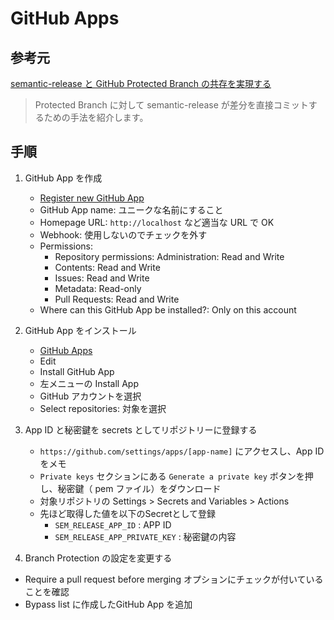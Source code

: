 # GitHub Apps

## 参考元

[semantic-release と GitHub Protected Branch の共存を実現する](https://zenn.dev/wakamsha/articles/semantic-release-and-protected-branches)

> Protected Branch に対して semantic-release が差分を直接コミットするための手法を紹介します。

## 手順

1. GitHub App を作成

   - [Register new GitHub App](https://github.com/settings/apps/new)
   - GitHub App name: ユニークな名前にすること
   - Homepage URL: `http://localhost` など適当な URL で OK
   - Webhook: 使用しないのでチェックを外す
   - Permissions:
     - Repository permissions: Administration: Read and Write
     - Contents: Read and Write
     - Issues: Read and Write
     - Metadata: Read-only
     - Pull Requests: Read and Write
   - Where can this GitHub App be installed?: Only on this account

2. GitHub App をインストール

   - [GitHub Apps](https://github.com/settings/apps)
   - Edit
   - Install GitHub App
   - 左メニューの Install App
   - GitHub アカウントを選択
   - Select repositories: 対象を選択

3. App ID と秘密鍵を secrets としてリポジトリーに登録する

   - `https://github.com/settings/apps/[app-name]` にアクセスし、App ID をメモ
   - `Private keys` セクションにある `Generate a private key` ボタンを押し、秘密鍵（ pem ファイル）をダウンロード
   - 対象リポジトリの Settings > Secrets and Variables > Actions
   - 先ほど取得した値を以下のSecretとして登録
     - `SEM_RELEASE_APP_ID` : APP ID
     - `SEM_RELEASE_APP_PRIVATE_KEY` : 秘密鍵の内容

4. Branch Protection の設定を変更する

- Require a pull request before merging オプションにチェックが付いていることを確認
- Bypass list に作成したGitHub App を追加
